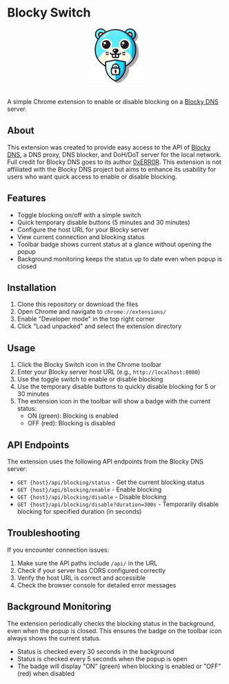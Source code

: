 # Blocky Switch

<div align="center">
  <img src="images/icon128.png" alt="Blocky Switch Icon" width="128">
</div>
</br>

A simple Chrome extension to enable or disable blocking on a [Blocky DNS](https://0xerr0r.github.io/blocky/latest/) server.

## About

This extension was created to provide easy access to the API of [Blocky DNS](https://0xerr0r.github.io/blocky/latest/), a DNS proxy, DNS blocker, and DoH/DoT server for the local network. Full credit for Blocky DNS goes to its author [0xERR0R](https://github.com/0xERR0R). This extension is not affiliated with the Blocky DNS project but aims to enhance its usability for users who want quick access to enable or disable blocking.

## Features

- Toggle blocking on/off with a simple switch
- Quick temporary disable buttons (5 minutes and 30 minutes)
- Configure the host URL for your Blocky server
- View current connection and blocking status
- Toolbar badge shows current status at a glance without opening the popup
- Background monitoring keeps the status up to date even when popup is closed

## Installation

1. Clone this repository or download the files
2. Open Chrome and navigate to `chrome://extensions/`
3. Enable "Developer mode" in the top right corner
4. Click "Load unpacked" and select the extension directory

## Usage

1. Click the Blocky Switch icon in the Chrome toolbar
2. Enter your Blocky server host URL (e.g., `http://localhost:8080`)
3. Use the toggle switch to enable or disable blocking
4. Use the temporary disable buttons to quickly disable blocking for 5 or 30 minutes
5. The extension icon in the toolbar will show a badge with the current status:
   - ON (green): Blocking is enabled
   - OFF (red): Blocking is disabled

## API Endpoints

The extension uses the following API endpoints from the Blocky DNS server:

- `GET {host}/api/blocking/status` - Get the current blocking status
- `GET {host}/api/blocking/enable` - Enable blocking
- `GET {host}/api/blocking/disable` - Disable blocking
- `GET {host}/api/blocking/disable?duration=300s` - Temporarily disable blocking for specified duration (in seconds)

## Troubleshooting

If you encounter connection issues:

1. Make sure the API paths include `/api/` in the URL
2. Check if your server has CORS configured correctly
3. Verify the host URL is correct and accessible
4. Check the browser console for detailed error messages

## Background Monitoring

The extension periodically checks the blocking status in the background, even when the popup is closed. This ensures the badge on the toolbar icon always shows the current status.

- Status is checked every 30 seconds in the background
- Status is checked every 5 seconds when the popup is open
- The badge will display "ON" (green) when blocking is enabled or "OFF" (red) when disabled 